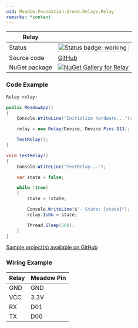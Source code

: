 ```yaml
---
uid: Meadow.Foundation.Grove.Relays.Relay
remarks: *content
---
```


| Relay | |
|--------|--------|
| Status | <img src="https://img.shields.io/badge/Working-brightgreen" style="width: auto; height: -webkit-fill-available;" alt="Status badge: working" /> |
| Source code | [GitHub](https://github.com/WildernessLabs/Meadow.Foundation.Grove/tree/main/Source/Relay) |
| NuGet package | <a href="https://www.nuget.org/packages/Meadow.Foundation.Grove.Relays.Relay/" target="_blank"><img src="https://img.shields.io/nuget/v/Meadow.Foundation.Grove.Relays.Relay.svg?label=Meadow.Foundation.Grove.Relays.Relay" alt="NuGet Gallery for Relay" /></a> |

### Code Example

```csharp
Relay relay;

public MeadowApp()
{
    Console.WriteLine("Initialize hardware...");

    relay = new Relay(Device, Device.Pins.D13);

    TestRelay();
}

void TestRelay()
{
    Console.WriteLine("TestRelay...");

    var state = false;

    while (true)
    {
        state = !state;

        Console.WriteLine($"- State: {state}");
        relay.IsOn = state;

        Thread.Sleep(500);
    }
}

```

[Sample project(s) available on GitHub](https://github.com/WildernessLabs/Meadow.Foundation.Grove/tree/main/Source/Relay/Sample/Relay_Sample)

### Wiring Example

| Relay | Meadow Pin |
|--------|------------|
| GND    | GND        |
| VCC    | 3.3V       |
| RX     | D01        |
| TX     | D00        |
